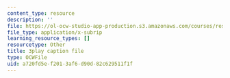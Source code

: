 ```yaml
---
content_type: resource
description: ''
file: https://ol-ocw-studio-app-production.s3.amazonaws.com/courses/res-18-009-learn-differential-equations-up-close-with-gilbert-strang-and-cleve-moler-fall-2015/a720fd5ef2013af6d90d82c629511f1f_kIT2uMxYh6M.srt
file_type: application/x-subrip
learning_resource_types: []
resourcetype: Other
title: 3play caption file
type: OCWFile
uid: a720fd5e-f201-3af6-d90d-82c629511f1f
---
```

